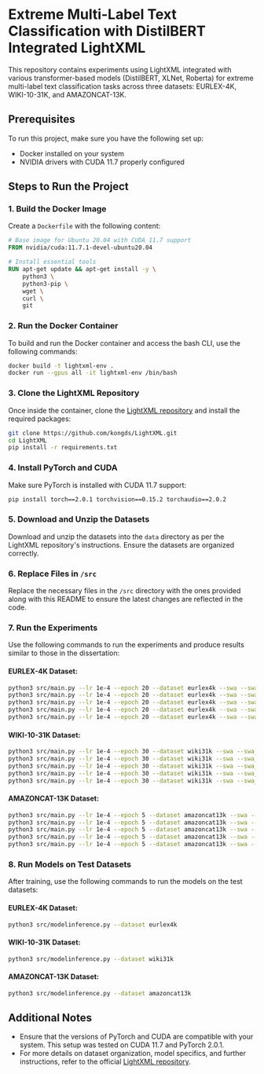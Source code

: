
# Extreme Multi-Label Text Classification with DistilBERT Integrated LightXML

This repository contains experiments using LightXML integrated with various transformer-based models (DistilBERT, XLNet, Roberta) for extreme multi-label text classification tasks across three datasets: EURLEX-4K, WIKI-10-31K, and AMAZONCAT-13K.

## Prerequisites

To run this project, make sure you have the following set up:

- Docker installed on your system
- NVIDIA drivers with CUDA 11.7 properly configured

## Steps to Run the Project

### 1. Build the Docker Image

Create a `Dockerfile` with the following content:

```Dockerfile
# Base image for Ubuntu 20.04 with CUDA 11.7 support
FROM nvidia/cuda:11.7.1-devel-ubuntu20.04

# Install essential tools
RUN apt-get update && apt-get install -y \
    python3 \
    python3-pip \
    wget \
    curl \
    git
```

### 2. Run the Docker Container

To build and run the Docker container and access the bash CLI, use the following commands:

```bash
docker build -t lightxml-env .
docker run --gpus all -it lightxml-env /bin/bash
```

### 3. Clone the LightXML Repository

Once inside the container, clone the [LightXML repository](https://github.com/kongds/LightXML) and install the required packages:

```bash
git clone https://github.com/kongds/LightXML.git
cd LightXML
pip install -r requirements.txt
```

### 4. Install PyTorch and CUDA

Make sure PyTorch is installed with CUDA 11.7 support:

```bash
pip install torch==2.0.1 torchvision==0.15.2 torchaudio==2.0.2
```

### 5. Download and Unzip the Datasets

Download and unzip the datasets into the `data` directory as per the LightXML repository's instructions. Ensure the datasets are organized correctly.

### 6. Replace Files in `/src`

Replace the necessary files in the `/src` directory with the ones provided along with this README to ensure the latest changes are reflected in the code.

### 7. Run the Experiments

Use the following commands to run the experiments and produce results similar to those in the dissertation:

#### EURLEX-4K Dataset:

```bash
python3 src/main.py --lr 1e-4 --epoch 20 --dataset eurlex4k --swa --swa_warmup 10 --swa_step 400 --batch 8 --update_count 2 --bert xlnet
python3 src/main.py --lr 1e-4 --epoch 20 --dataset eurlex4k --swa --swa_warmup 10 --swa_step 400 --batch 8 --update_count 2 --bert distilbert
python3 src/main.py --lr 1e-4 --epoch 20 --dataset eurlex4k --swa --swa_warmup 10 --swa_step 200 --batch 16 --bert distilbert
python3 src/main.py --lr 1e-4 --epoch 20 --dataset eurlex4k --swa --swa_warmup 10 --swa_step 200 --batch 16
python3 src/main.py --lr 1e-4 --epoch 20 --dataset eurlex4k --swa --swa_warmup 10 --swa_step 200 --batch 16 --bert roberta
```

#### WIKI-10-31K Dataset:

```bash
python3 src/main.py --lr 1e-4 --epoch 30 --dataset wiki31k --swa --swa_warmup 10 --swa_step 300 --batch 16
python3 src/main.py --lr 1e-4 --epoch 30 --dataset wiki31k --swa --swa_warmup 10 --swa_step 300 --batch 16 --bert distilbert
python3 src/main.py --lr 1e-4 --epoch 30 --dataset wiki31k --swa --swa_warmup 10 --swa_step 400 --batch 8 --update_count 2 --bert xlnet
python3 src/main.py --lr 1e-4 --epoch 30 --dataset wiki31k --swa --swa_warmup 10 --swa_step 400 --batch 8 --update_count 2 --bert roberta
python3 src/main.py --lr 1e-4 --epoch 30 --dataset wiki31k --swa --swa_warmup 10 --swa_step 400 --batch 8 --update_count 2 --bert distilbert
```

#### AMAZONCAT-13K Dataset:

```bash
python3 src/main.py --lr 1e-4 --epoch 5 --dataset amazoncat13k --swa --swa_warmup 2 --swa_step 10000 --batch 16 --eval_step 20000
python3 src/main.py --lr 1e-4 --epoch 5 --dataset amazoncat13k --swa --swa_warmup 2 --swa_step 10000 --batch 16 --eval_step 20000 --bert roberta
python3 src/main.py --lr 1e-4 --epoch 5 --dataset amazoncat13k --swa --swa_warmup 2 --swa_step 10000 --batch 16 --eval_step 20000 --bert distilbert
python3 src/main.py --lr 1e-4 --epoch 5 --dataset amazoncat13k --swa --swa_warmup 2 --swa_step 10000 --batch 32 --eval_step 20000 --bert xlnet --max_len 128
python3 src/main.py --lr 1e-4 --epoch 5 --dataset amazoncat13k --swa --swa_warmup 2 --swa_step 10000 --batch 32 --eval_step 20000 --bert distilbert
```

### 8. Run Models on Test Datasets

After training, use the following commands to run the models on the test datasets:

#### EURLEX-4K Dataset:

```bash
python3 src/modelinference.py --dataset eurlex4k
```

#### WIKI-10-31K Dataset:

```bash
python3 src/modelinference.py --dataset wiki31k
```

#### AMAZONCAT-13K Dataset:

```bash
python3 src/modelinference.py --dataset amazoncat13k
```

## Additional Notes

- Ensure that the versions of PyTorch and CUDA are compatible with your system. This setup was tested on CUDA 11.7 and PyTorch 2.0.1.
- For more details on dataset organization, model specifics, and further instructions, refer to the official [LightXML repository](https://github.com/kongds/LightXML).
